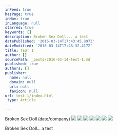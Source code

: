 ```yaml
---
inFeed: true
hasPage: true
inNav: true
inLanguage: null
starred: true
keywords: []
description: Broken Sex Doll... a test
datePublished: '2016-03-14T17:43:45.897Z'
dateModified: '2016-03-14T17:43:32.417Z'
title: TEST 1
author: []
sourcePath: _posts/2016-03-14-test-1.md
published: true
authors: []
publisher:
  name: null
  domain: null
  url: null
  favicon: null
url: test-1/index.html
_type: Article

---
```

Broken Sex Doll (date/company)
![](https://the-grid-user-content.s3-us-west-2.amazonaws.com/a3ed02c2-fae9-4abd-9bc9-7bc339606f7e.jpg)
![](https://the-grid-user-content.s3-us-west-2.amazonaws.com/57daefcd-6e37-4819-87e8-82a6fc5ab29c.jpg)
![](https://the-grid-user-content.s3-us-west-2.amazonaws.com/f99f432d-10d9-4c6b-8825-986af5ffa123.jpg)
![](https://the-grid-user-content.s3-us-west-2.amazonaws.com/53fb5839-44e0-49fc-847d-c0ff3475084e.jpg)
![](https://the-grid-user-content.s3-us-west-2.amazonaws.com/d0fb21cf-8422-4211-9fa2-8089461004c5.jpg)
![](https://the-grid-user-content.s3-us-west-2.amazonaws.com/5473c08c-c4d5-4ac4-9011-1e8453632d5d.jpg)
![](https://the-grid-user-content.s3-us-west-2.amazonaws.com/dfb65c44-0b87-4efa-839c-e814d7f19f96.jpg)

Broken Sex Doll... a test